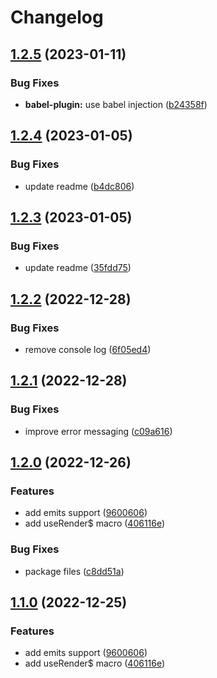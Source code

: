 # Changelog

## [1.2.5](https://github.com/madeofsun/vue-tsx-macros/compare/v1.2.4...v1.2.5) (2023-01-11)


### Bug Fixes

* **babel-plugin:** use babel injection ([b24358f](https://github.com/madeofsun/vue-tsx-macros/commit/b24358f0d083c08b130e20c901f504b10dfa420f))

## [1.2.4](https://github.com/madeofsun/vue-tsx-macros/compare/v1.2.3...v1.2.4) (2023-01-05)


### Bug Fixes

* update readme ([b4dc806](https://github.com/madeofsun/vue-tsx-macros/commit/b4dc8067578323a1f4297df056a6c3782fa91a1c))

## [1.2.3](https://github.com/madeofsun/vue-tsx-macros/compare/v1.2.2...v1.2.3) (2023-01-05)


### Bug Fixes

* update readme ([35fdd75](https://github.com/madeofsun/vue-tsx-macros/commit/35fdd75cada1f736a234e5a3f1b363c3e462c883))

## [1.2.2](https://github.com/madeofsun/vue-tsx-macros/compare/v1.2.1...v1.2.2) (2022-12-28)


### Bug Fixes

* remove console log ([6f05ed4](https://github.com/madeofsun/vue-tsx-macros/commit/6f05ed49c1f70d11af20bd59064a904faea55cda))

## [1.2.1](https://github.com/madeofsun/vue-tsx-macros/compare/v1.2.0...v1.2.1) (2022-12-28)


### Bug Fixes

* improve error messaging ([c09a616](https://github.com/madeofsun/vue-tsx-macros/commit/c09a616b76897400b311aec9239e4ca97c6fffb3))

## [1.2.0](https://github.com/madeofsun/vue-tsx-macros/compare/v1.1.0...v1.2.0) (2022-12-26)


### Features

* add emits support ([9600606](https://github.com/madeofsun/vue-tsx-macros/commit/9600606310263ab80bf972ec008283d9791a235f))
* add useRender$ macro ([406116e](https://github.com/madeofsun/vue-tsx-macros/commit/406116ef661545b682b5f2aa46da43c60c2891bf))


### Bug Fixes

* package files ([c8dd51a](https://github.com/madeofsun/vue-tsx-macros/commit/c8dd51a32c79853696c5cf990c3c9bb271f0923e))

## [1.1.0](https://github.com/madeofsun/vue-tsx-macros/compare/v1.0.4...v1.1.0) (2022-12-25)


### Features

* add emits support ([9600606](https://github.com/madeofsun/vue-tsx-macros/commit/9600606310263ab80bf972ec008283d9791a235f))
* add useRender$ macro ([406116e](https://github.com/madeofsun/vue-tsx-macros/commit/406116ef661545b682b5f2aa46da43c60c2891bf))

